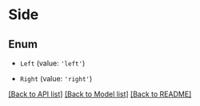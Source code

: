# Side

## Enum


* `Left` (value: `'left'`)

* `Right` (value: `'right'`)


[[Back to API list]](../README.md#documentation-for-api-endpoints) [[Back to Model list]](../README.md#documentation-for-models) [[Back to README]](../README.md)
